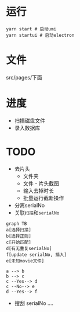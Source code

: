 # 运行
```shell
yarn start # 启动umi
yarn startui # 启动electron
```
# 文件
src/pages/下面

# 进度
- 扫描磁盘文件
- 录入数据库

# TODO
- 去片头
  - 文件夹
  - 文件 - 片头截图
  - 输入去掉时长
  - 批量运行截断操作
- 分离serialNo
- 关联`扫描`和`serialNo`
```mermaid
graph TB
a[选择扫描]
b[选择正则]
c[开始匹配]
d[有无重复serialNo]
f[update serialNo, 插入]
e[未知movie文件]

a --> b
b --> c
c --Yes--> d
c --No--> e
d --Yes--> f

```
- 搜刮 serialNo
....